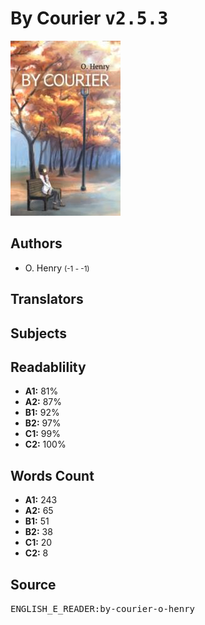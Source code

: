 # By Courier <kbd>v2.5.3</kbd>

![](./cover.medium.jpg "")

## Authors


 - O. Henry <small>(-1 - -1)</small>

## Translators



## Subjects



## Readablility


 - **A1:** 81%
 - **A2:** 87%
 - **B1:** 92%
 - **B2:** 97%
 - **C1:** 99%
 - **C2:** 100%

## Words Count


 - **A1:** 243
 - **A2:** 65
 - **B1:** 51
 - **B2:** 38
 - **C1:** 20
 - **C2:** 8

## Source


<kbd>ENGLISH_E_READER:by-courier-o-henry</kbd>

